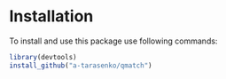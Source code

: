 # Installation

To install and use this package use following commands:

```R
library(devtools)
install_github("a-tarasenko/qmatch")
```
